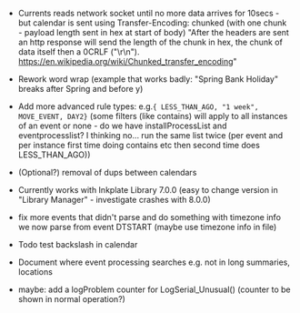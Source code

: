 * Currents reads network socket until no more data arrives for 10secs - but calendar is sent using
    Transfer-Encoding: chunked  (with one chunk - payload length sent in hex at start of body)
     "After the headers are sent an http response will send the length of the chunk in hex, the chunk of data itself then a 0CRLF ("\r\n").
      https://en.wikipedia.org/wiki/Chunked_transfer_encoding"

* Rework word wrap (example that works badly: "Spring Bank Holiday" breaks after Spring and before y)

* Add more advanced rule types:
             e.g.`{ LESS_THAN_AGO, "1 week", MOVE_EVENT, DAY2}`
      (some filters (like contains) will apply to all instances of an event or none -
         do we have installProcessList and eventprocesslist? I thinking no... run the same list twice
         (per event and per instance first time doing contains etc then second time does LESS_THAN_AGO))

* (Optional?) removal of dups between calendars

* Currently works with Inkplate Library 7.0.0 (easy to change version in "Library Manager" - investigate crashes with 8.0.0)

* fix more events that didn't parse and do something with timezone info we now parse from event DTSTART (maybe use timezone info in file)

* Todo test backslash in calendar

* Document where event processing searches e.g. not in long summaries, locations

* maybe: add a logProblem counter for LogSerial_Unusual() (counter to be shown in normal operation?)